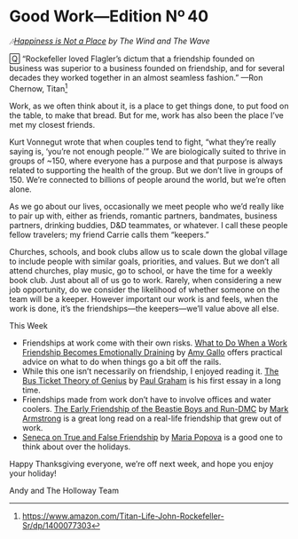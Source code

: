 # Good Work—Edition Nº 40

*🎶[Happiness is Not a Place](https://open.spotify.com/track/63iSkVYY8Qv8pMrIRyT1ES?si=1cX6vowyRviLUbs_81B7WA) by
The Wind and The Wave*

🅀 “Rockefeller loved Flagler’s dictum that a friendship founded on business was superior
to a business founded on friendship, and for several decades they worked together in an
almost seamless fashion.”
—Ron Chernow, Titan[^1]

Work, as we often think about it, is a place to get things done, to put food on the table,
to make that bread.
But for me, work has also been the place I’ve met my closest friends.

Kurt Vonnegut wrote that when couples tend to fight, “what they’re really saying is,
‘you’re not enough people.’” We are biologically suited to thrive in groups of ~150, where
everyone has a purpose and that purpose is always related to supporting the health of the
group. But we don’t live in groups of 150. We’re connected to billions of people around
the world, but we’re often alone.

As we go about our lives, occasionally we meet people who we’d really like to pair up
with, either as friends, romantic partners, bandmates, business partners, drinking
buddies, D&D teammates, or whatever.
I call these people fellow travelers;
my friend Carrie calls them “keepers.”

Churches, schools, and book clubs allow us to scale down the global village to include
people with similar goals, priorities, and values.
But we don’t all attend churches, play music, go to school, or have the time for a weekly
book club. Just about all of us go to work.
Rarely, when considering a new job opportunity, do we consider the likelihood of whether
someone on the team will be a keeper.
However important our work is and feels, when the work is done, it’s the friendships—the
keepers—we’ll value above all else.

This Week

- Friendships at work come with their own risks.
  [What to Do When a Work Friendship Becomes Emotionally Draining](https://hbr.org/2019/01/what-to-do-when-a-work-friendship-becomes-emotionally-draining)
  by [Amy Gallo](https://twitter.com/amyegallo) offers practical advice on what to do when
  things go a bit off the rails.
- While this one isn’t necessarily on friendship, I enjoyed reading it.
  [The Bus Ticket Theory of Genius](http://paulgraham.com/genius.html) by
  [Paul Graham](https://twitter.com/paulg) is his first essay in a long time.
- Friendships made from work don’t have to involve offices and water coolers.
  [The Early Friendship of the Beastie Boys and Run-DMC](https://longreads.com/2014/07/15/the-early-friendship-of-the-beastie-boys-and-run-dmc/)
  by [Mark Armstrong](https://twitter.com/markarms) is a great long read on a real-life
  friendship that grew out of work.
- [Seneca on True and False Friendship](https://www.brainpickings.org/2017/05/19/seneca-friendship/)
  by [Maria Popova](https://twitter.com/brainpicker) is a good one to think about over the
  holidays.

Happy Thanksgiving everyone, we’re off next week, and hope you enjoy your holiday!

Andy and The Holloway Team

[^1]: <https://www.amazon.com/Titan-Life-John-Rockefeller-Sr/dp/1400077303>
